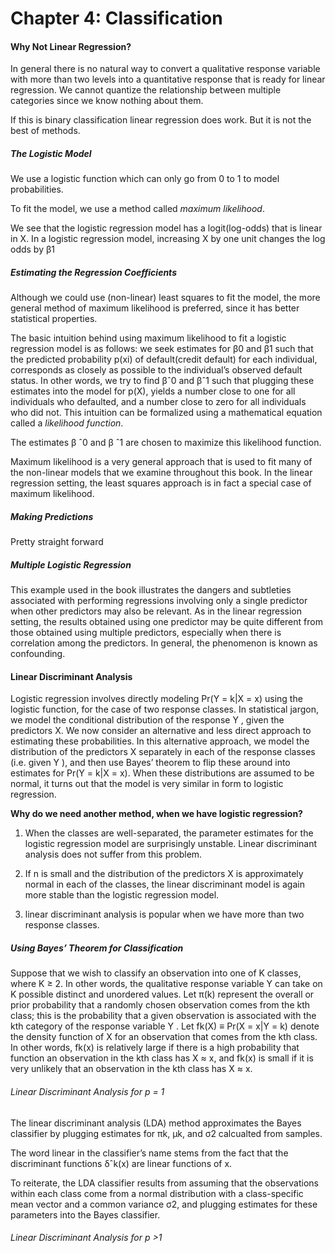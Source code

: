 # Chapter 4: Classification

#### Why Not Linear Regression?

In general there is no natural way to convert a qualitative response variable with more than two levels into a quantitative response that is ready for linear regression. We cannot quantize the relationship between multiple categories since we know nothing about them.

If this is binary classification linear regression does work. But it is not the best of methods.

##### The Logistic Model

We use a logistic function which can only go from 0 to 1 to model probabilities.
To fit the model, we use a method called *maximum likelihood*.
 We see that the logistic regression model has a logit(log-odds) that is linear in X. In a logistic regression model, increasing X by one unit changes the log odds by β1
 
#####  Estimating the Regression Coefficients

Although we could use (non-linear) least squares to fit the model, the more general method of maximum likelihood is preferred, since it has better statistical properties. 

The basic intuition behind using maximum likelihood to fit a logistic regression model is as follows: we seek estimates for β0 and β1 such that the predicted probability p(xi) of default(credit default) for each individual, corresponds as closely as possible to the individual’s observed default status. In other words, we try to find βˆ0 and βˆ1 such that plugging these estimates into the model for p(X), yields a number close to one for all individuals who defaulted, and a number close to zero for all individuals who did not. This intuition can be formalized using a mathematical equation called a *likelihood function*.

The estimates β ˆ0 and β ˆ1 are chosen to maximize this likelihood function. 

Maximum likelihood is a very general approach that is used to fit many of the non-linear models that we examine throughout this book. In the linear regression setting, the least squares approach is in fact a special case of maximum likelihood. 

##### Making Predictions

Pretty straight forward

##### Multiple Logistic Regression

This example used in the book illustrates the dangers and subtleties associated with performing regressions involving only a single predictor when other predictors may also be relevant. As in the linear regression setting, the results obtained using one predictor may be quite different from those obtained using multiple predictors, especially when there is correlation among the predictors. In general, the phenomenon is known as confounding.

#### Linear Discriminant Analysis

Logistic regression involves directly modeling Pr(Y = k|X = x) using the logistic function, for the case of two response classes. In statistical jargon, we model the conditional distribution of the response Y , given the predictors X. We now consider an alternative and less direct approach to estimating these probabilities. In this alternative approach, we model the distribution of the predictors X separately in each of the response classes (i.e. given Y ), and then use Bayes’ theorem to flip these around into estimates for Pr(Y = k|X = x). When these distributions are assumed to be normal, it turns out that the model is very similar in form to logistic regression.

**Why do we need another method, when we have logistic regression?**

1. When the classes are well-separated, the parameter estimates for the logistic regression model are surprisingly unstable. Linear discriminant analysis does not suffer from this problem.
2. If n is small and the distribution of the predictors X is approximately normal in each of the classes, the linear discriminant model is again more stable than the logistic regression model.
3. linear discriminant analysis is popular when we have more than two response classes.

##### Using Bayes’ Theorem for Classification

Suppose that we wish to classify an observation into one of K classes, where K ≥ 2. In other words, the qualitative response variable Y can take on K possible distinct and unordered values. Let π(k) represent the overall or prior probability that a randomly chosen observation comes from the kth class; this is the probability that a given observation is associated with the kth category of the response variable Y . Let fk(X) ≡ Pr(X = x|Y = k) denote the density function of X for an observation that comes from the kth class. In other words, fk(x) is relatively large if there is a high probability that function an observation in the kth class has X ≈ x, and fk(x) is small if it is very unlikely that an observation in the kth class has X ≈ x. 

######  Linear Discriminant Analysis for p = 1

The linear discriminant analysis (LDA) method approximates the Bayes classifier by plugging estimates for πk, μk, and σ2 calcualted from samples. 

The word linear in the classifier’s name stems from the fact that the discriminant functions δˆk(x) are linear functions of x.

To reiterate, the LDA classifier results from assuming that the observations within each class come from a normal distribution with a class-specific mean vector and a common variance σ2, and plugging estimates for these parameters into the Bayes classifier.

###### Linear Discriminant Analysis for p >1


